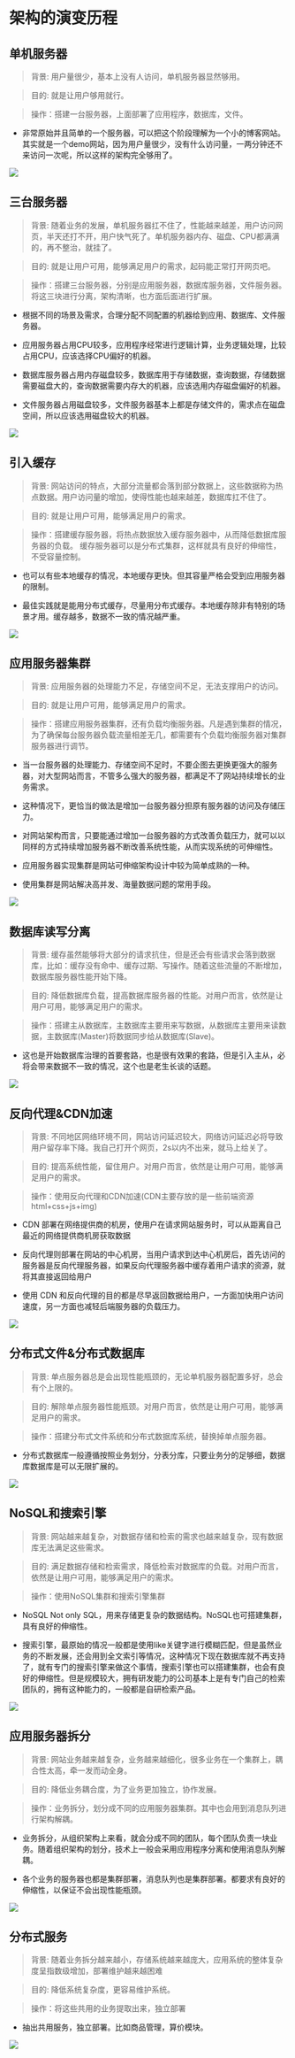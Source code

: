 # 架构的演变历程

## 单机服务器

> 背景: 用户量很少，基本上没有人访问，单机服务器显然够用。

>

> 目的: 就是让用户够用就行。

>

> 操作：搭建一台服务器，上面部署了应用程序，数据库，文件。

- 非常原始并且简单的一个服务器，可以把这个阶段理解为一个小的博客网站。其实就是一个demo网站，因为用户量很少，没有什么访问量，一两分钟还不来访问一次呢，所以这样的架构完全够用了。

![](/image/architecture-history-1.png)

## 三台服务器

> 背景: 随着业务的发展，单机服务器扛不住了，性能越来越差，用户访问网页，半天还打不开，用户快气死了。单机服务器内存、磁盘、CPU都满满的，再不整治，就挂了。

>

> 目的: 就是让用户可用，能够满足用户的需求，起码能正常打开网页吧。

>

> 操作：搭建三台服务器，分别是应用服务器，数据库服务器，文件服务器。将这三块进行分离，架构清晰，也方面后面进行扩展。

- 根据不同的场景及需求，合理分配不同配置的机器给到应用、数据库、文件服务器。

- 应用服务器占用CPU较多，应用程序经常进行逻辑计算，业务逻辑处理，比较占用CPU，应该选择CPU偏好的机器。

- 数据库服务器占用内存磁盘较多，数据库用于存储数据，查询数据，存储数据需要磁盘大的，查询数据需要内存大的机器，应该选用内存磁盘偏好的机器。

- 文件服务器占用磁盘较多，文件服务器基本上都是存储文件的，需求点在磁盘空间，所以应该选用磁盘较大的机器。

![](/image/architecture-history-2.png)

## 引入缓存

> 背景: 网站访问的特点，大部分流量都会落到部分数据上，这些数据称为热点数据。用户访问量的增加，使得性能也越来越差，数据库扛不住了。

>

> 目的: 就是让用户可用，能够满足用户的需求。

>

> 操作：搭建缓存服务器，将热点数据放入缓存服务器中，从而降低数据库服务器的负载。 缓存服务器可以是分布式集群，这样就具有良好的伸缩性，不受容量控制。

- 也可以有些本地缓存的情况，本地缓存更快。但其容量严格会受到应用服务器的限制。

- 最佳实践就是能用分布式缓存，尽量用分布式缓存。本地缓存除非有特别的场景才用。缓存越多，数据不一致的情况越严重。

![](/image/architecture-history-3.png)

## 应用服务器集群

> 背景: 应用服务器的处理能力不足，存储空间不足，无法支撑用户的访问。

>

> 目的: 就是让用户可用，能够满足用户的需求。

>

> 操作：搭建应用服务器集群，还有负载均衡服务器。凡是遇到集群的情况，为了确保每台服务器负载流量相差无几，都需要有个负载均衡服务器对集群服务器进行调节。

- 当一台服务器的处理能力、存储空间不足时，不要企图去更换更强大的服务器，对大型网站而言，不管多么强大的服务器，都满足不了网站持续增长的业务需求。

- 这种情况下，更恰当的做法是增加一台服务器分担原有服务器的访问及存储压力。

- 对网站架构而言，只要能通过增加一台服务器的方式改善负载压力，就可以以同样的方式持续增加服务器不断改善系统性能，从而实现系统的可伸缩性。

- 应用服务器实现集群是网站可伸缩架构设计中较为简单成熟的一种。

- 使用集群是网站解决高并发、海量数据问题的常用手段。

![](/image/architecture-history-4.png)

## 数据库读写分离

> 背景: 缓存虽然能够将大部分的请求抗住，但是还会有些请求会落到数据库，比如：缓存没有命中、缓存过期、写操作。随着这些流量的不断增加，数据库服务器性能开始下降。

>

> 目的: 降低数据库负载，提高数据库服务器的性能。对用户而言，依然是让用户可用，能够满足用户的需求。

>

> 操作：搭建主从数据库，主数据库主要用来写数据，从数据库主要用来读数据，主数据库(Master)将数据同步给从数据库(Slave)。

- 这也是开始数据库治理的首要套路，也是很有效果的套路，但是引入主从，必将会带来数据不一致的情况，这个也是老生长谈的话题。

![](/image/architecture-history-5.png)

## 反向代理&CDN加速

> 背景: 不同地区网络环境不同，网站访问延迟较大，网络访问延迟必将导致用户留存率下降。我自己打开个网页，2s以内不出来，就马上给关了。

>

> 目的: 提高系统性能，留住用户。对用户而言，依然是让用户可用，能够满足用户的需求。

>

> 操作：使用反向代理和CDN加速(CDN主要存放的是一些前端资源 html+css+js+img)

- CDN 部署在网络提供商的机房，使用户在请求网站服务时，可以从距离自己最近的网络提供商机房获取数据

- 反向代理则部署在网站的中心机房，当用户请求到达中心机房后，首先访问的服务器是反向代理服务器，如果反向代理服务器中缓存着用户请求的资源，就将其直接返回给用户

- 使用 CDN 和反向代理的目的都是尽早返回数据给用户，一方面加快用户访问速度，另一方面也减轻后端服务器的负载压力。

![](/image/architecture-history-6.png)

## 分布式文件&分布式数据库

> 背景: 单点服务器总是会出现性能瓶颈的，无论单机服务器配置多好，总会有个上限的。

>

> 目的: 解除单点服务器性能瓶颈。对用户而言，依然是让用户可用，能够满足用户的需求。

>

> 操作：搭建分布式文件系统和分布式数据库系统，替换掉单点服务器。

- 分布式数据库一般遵循按照业务划分，分表分库，只要业务分的足够细，数据库数据库是可以无限扩展的。

![](/image/architecture-history-7.png)

## NoSQL和搜索引擎

> 背景: 网站越来越复杂，对数据存储和检索的需求也越来越复杂，现有数据库无法满足这些需求。

>

> 目的: 满足数据存储和检索需求，降低检索对数据库的负载。对用户而言，依然是让用户可用，能够满足用户的需求。

>

> 操作：使用NoSQL集群和搜索引擎集群

- NoSQL  Not only SQL，用来存储更复杂的数据结构。NoSQL也可搭建集群，具有良好的伸缩性。

- 搜索引擎，最原始的情况一般都是使用like关键字进行模糊匹配，但是虽然业务的不断发展，还会用到全文索引等情况，这种情况下现在数据库就不再支持了，就有专门的搜索引擎来做这个事情，搜索引擎也可以搭建集群，也会有良好的伸缩性。但是规模较大，拥有研发能力的公司基本上是有专门自己的检索团队的，拥有这种能力的，一般都是自研检索产品。

![](/image/architecture-history-8.png)

## 应用服务器拆分

> 背景: 网站业务越来越复杂，业务越来越细化，很多业务在一个集群上，耦合性太高，牵一发而动全身。

>

> 目的: 降低业务耦合度，为了业务更加独立，协作发展。

>

> 操作：业务拆分，划分成不同的应用服务器集群。其中也会用到消息队列进行架构解耦。

- 业务拆分，从组织架构上来看，就会分成不同的团队，每个团队负责一块业务。随着组织架构的划分，技术上一般会采用应用程序分离和使用消息队列解耦。

- 各个业务的服务器也都是集群部署，消息队列也是集群部署。都要求有良好的伸缩性，以保证不会出现性能瓶颈。

![](/image/architecture-history-9.png)

## 分布式服务

> 背景: 随着业务拆分越来越小，存储系统越来越庞大，应用系统的整体复杂度呈指数级增加，部署维护越来越困难

>

> 目的: 降低系统复杂度，更容易维护系统。

>

> 操作：将这些共用的业务提取出来，独立部署

- 抽出共用服务，独立部署。比如商品管理，算价模块。

![](/image/architecture-history-10.png)

